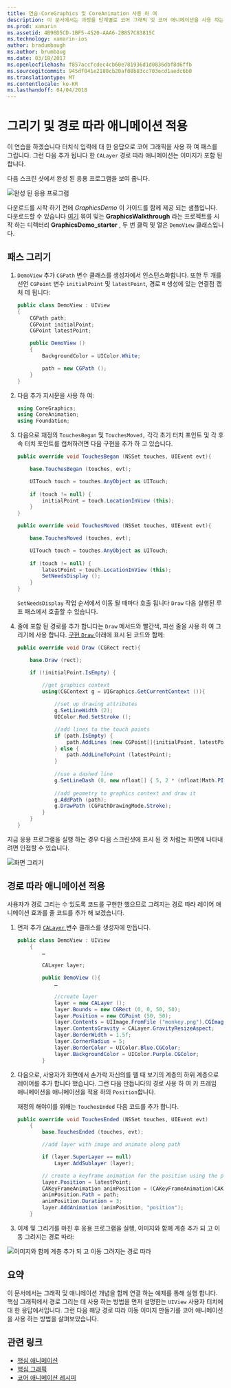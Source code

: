 ```yaml
---
title: 연습-CoreGraphics 및 CoreAnimation 사용 하 여
description: 이 문서에서는 과정을 단계별로 코어 그래픽 및 코어 애니메이션을 사용 하는 응용 프로그램을 만드는 방법을 설명 합니다. 이미지 경로 따라 이동 하는 애니메이션 효과 적용 하는 방법 뿐만 아니라 사용자 터치에 대 한 응답의 화면에 그리는 방법을 보여 줍니다.
ms.prod: xamarin
ms.assetid: 4B96D5CD-1BF5-4520-AAA6-2B857C83815C
ms.technology: xamarin-ios
author: bradumbaugh
ms.author: brumbaug
ms.date: 03/18/2017
ms.openlocfilehash: f857accfcdec4cb60e781936d1d0836dbf8d6ffb
ms.sourcegitcommit: 945df041e2180cb20af08b83cc703ecd1aedc6b0
ms.translationtype: MT
ms.contentlocale: ko-KR
ms.lasthandoff: 04/04/2018
---
```

# <a name="drawing-and-animating-along-a-path"></a>그리기 및 경로 따라 애니메이션 적용

이 연습을 하겠습니다 터치식 입력에 대 한 응답으로 코어 그래픽을 사용 하 여 패스를 그립니다. 그런 다음 추가 됩니다 한 `CALayer` 경로 따라 애니메이션는 이미지가 포함 된 합니다.

다음 스크린 샷에서 완성 된 응용 프로그램을 보여 줍니다.

![](graphics-animation-walkthrough-images/00-final-app.png "완성 된 응용 프로그램")

다운로드를 시작 하기 전에 *GraphicsDemo* 이 가이드를 함께 제공 되는 샘플입니다. 다운로드할 수 있습니다 [여기](https://developer.xamarin.com/samples/monotouch/GraphicsAndAnimation/) 묶여 및는 **GraphicsWalkthrough** 라는 프로젝트를 시작 하는 디렉터리 **GraphicsDemo_starter** , 두 번 클릭 및 열은 `DemoView` 클래스입니다.

## <a name="drawing-a-path"></a>패스 그리기


1. `DemoView` 추가 `CGPath` 변수 클래스를 생성자에서 인스턴스화합니다. 또한 두 개를 선언 `CGPoint` 변수 `initialPoint` 및 `latestPoint`, 경로 म 생성에 있는 연결점 캡처 데 됩니다:
    
    ```csharp
    public class DemoView : UIView
    {
        CGPath path;
        CGPoint initialPoint;
        CGPoint latestPoint;
    
        public DemoView ()
        {
            BackgroundColor = UIColor.White;
    
            path = new CGPath ();
        }
    }
    ```

2. 다음 추가 지시문을 사용 하 여:

    ```csharp
    using CoreGraphics;
    using CoreAnimation;
    using Foundation;
    ```

3. 다음으로 재정의 `TouchesBegan` 및 `TouchesMoved,` 각각 초기 터치 포인트 및 각 후속 터치 포인트를 캡처하려면 다음 구현을 추가 하 고 있습니다.

    ```csharp
    public override void TouchesBegan (NSSet touches, UIEvent evt){
    
        base.TouchesBegan (touches, evt);
    
        UITouch touch = touches.AnyObject as UITouch;
        
        if (touch != null) {
            initialPoint = touch.LocationInView (this);
        }
    }
    
    public override void TouchesMoved (NSSet touches, UIEvent evt){
    
        base.TouchesMoved (touches, evt);
    
        UITouch touch = touches.AnyObject as UITouch;
        
        if (touch != null) {
            latestPoint = touch.LocationInView (this);
            SetNeedsDisplay ();
        }
    }
    ```

    `SetNeedsDisplay` 작업 순서에서 이동 될 때마다 호출 됩니다 `Draw` 다음 실행된 루프 패스에서 호출할 수 있습니다.

4. 줄에 포함 된 경로를 추가 합니다는 `Draw` 메서드와 빨간색, 파선 줄을 사용 하 여 그리기에 사용 합니다. [구현 `Draw` ](~/ios/platform/graphics-animation-ios/core-graphics.md) 아래에 표시 된 코드와 함께:

    ```csharp
    public override void Draw (CGRect rect){
    
        base.Draw (rect);
    
        if (!initialPoint.IsEmpty) {
    
            //get graphics context
            using(CGContext g = UIGraphics.GetCurrentContext ()){
                    
                //set up drawing attributes
                g.SetLineWidth (2);
                UIColor.Red.SetStroke ();
    
                //add lines to the touch points
                if (path.IsEmpty) {
                    path.AddLines (new CGPoint[]{initialPoint, latestPoint});
                } else {
                    path.AddLineToPoint (latestPoint);
                }
            
                //use a dashed line
                g.SetLineDash (0, new nfloat[] { 5, 2 * (nfloat)Math.PI });
                                
                //add geometry to graphics context and draw it
                g.AddPath (path);       
                g.DrawPath (CGPathDrawingMode.Stroke);
            }
        }
    }
    ```

지금 응용 프로그램을 실행 하는 경우 다음 스크린샷에 표시 된 것 처럼는 화면에 나타내려면 인접할 수 있습니다.

![](graphics-animation-walkthrough-images/01-path.png "화면 그리기")

## <a name="animating-along-a-path"></a>경로 따라 애니메이션 적용

사용자가 경로 그리는 수 있도록 코드를 구현한 했으므로 그려지는 경로 따라 레이어 애니메이션 효과를 줄 코드를 추가 해 보겠습니다.

1. 먼저 추가 [ `CALayer` ](~/ios/platform/graphics-animation-ios/core-animation.md) 변수 클래스를 생성자에 만듭니다.

    ```csharp
    public class DemoView : UIView
        {
            …
    
            CALayer layer;
    
            public DemoView (){
                …
    
                //create layer
                layer = new CALayer ();
                layer.Bounds = new CGRect (0, 0, 50, 50);
                layer.Position = new CGPoint (50, 50);
                layer.Contents = UIImage.FromFile ("monkey.png").CGImage;
                layer.ContentsGravity = CALayer.GravityResizeAspect;
                layer.BorderWidth = 1.5f;
                layer.CornerRadius = 5;
                layer.BorderColor = UIColor.Blue.CGColor;
                layer.BackgroundColor = UIColor.Purple.CGColor;
            }
    ```

2. 다음으로, 사용자가 화면에서 손가락 자신의를 뗄 때 보기의 계층의 하위 계층으로 레이어를 추가 합니다 했습니다. 그런 다음 만듭니다의 경로 사용 하 여 키 프레임 애니메이션을 애니메이션을 적용 하의 `Position`합니다.

    재정의 해야이를 위해는 `TouchesEnded` 다음 코드를 추가 합니다.

    ```csharp
    public override void TouchesEnded (NSSet touches, UIEvent evt)
        {
            base.TouchesEnded (touches, evt);

            //add layer with image and animate along path

            if (layer.SuperLayer == null)
                Layer.AddSublayer (layer);

            // create a keyframe animation for the position using the path
            layer.Position = latestPoint;
            CAKeyFrameAnimation animPosition = (CAKeyFrameAnimation)CAKeyFrameAnimation.FromKeyPath ("position");
            animPosition.Path = path;
            animPosition.Duration = 3;
            layer.AddAnimation (animPosition, "position");
        }
    ```

3. 이제 및 그리기를 마친 후 응용 프로그램을 실행, 이미지와 함께 계층 추가 되 고 이동 그려지는 경로 따라:

![](graphics-animation-walkthrough-images/00-final-app.png "이미지와 함께 계층 추가 되 고 이동 그려지는 경로 따라")

## <a name="summary"></a>요약

이 문서에서는 그래픽 및 애니메이션 개념을 함께 연결 하는 예제를 통해 실행 합니다. 핵심 그래픽에서 경로 그리는 데 사용 하는 방법을 먼저 설명한는 `UIView` 사용자 터치에 대 한 응답에서입니다. 그런 다음 해당 경로 따라 이동 이미지 만들기를 코어 애니메이션을 사용 하는 방법을 살펴보았습니다.


## <a name="related-links"></a>관련 링크

- [핵심 애니메이션](~/ios/platform/graphics-animation-ios/core-animation.md)
- [핵심 그래픽](~/ios/platform/graphics-animation-ios/core-graphics.md)
- [코어 애니메이션 레시피](https://developer.xamarin.com/recipes/ios/animation/coreanimation)
